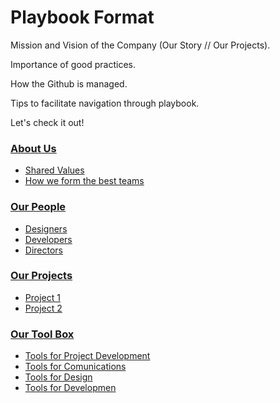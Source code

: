 # Playbook Format

Mission and Vision of the Company (Our Story // Our Projects).

Importance of good practices.

How the Github is managed.

Tips to facilitate navigation through playbook.

Let's check it out!


### [About Us](#us)

- [Shared Values](#values)
- [How we form the best teams](#best-teams)

### [Our People](#people)

- [Designers](#values)
- [Developers](#best-teams)
- [Directors](#best-teams)

### [Our Projects](#projects)

- [Project 1](#project-one)
- [Project 2](#project-two)

### [Our Tool Box](#methods-and-preferred-platforms)

- [Tools for Project Development](#design-tools)
- [Tools for Comunications](#design-tools)
- [Tools for Design](#design-tools)
- [Tools for Developmen](#development-tools)

